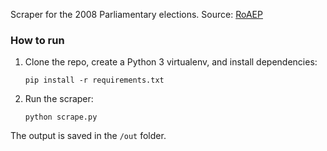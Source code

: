 Scraper for the 2008 Parliamentary elections. Source:
[RoAEP](http://alegeri.roaep.ro/?alegeri=test-parlamentare)

### How to run
1. Clone the repo, create a Python 3 virtualenv, and install dependencies:

    ```shell
    pip install -r requirements.txt
    ```

2. Run the scraper:

    ```shell
    python scrape.py
    ```

The output is saved in the `/out` folder.
